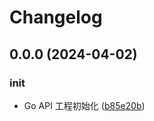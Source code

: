# Changelog

## 0.0.0 (2024-04-02)


### init

* Go API 工程初始化 ([b85e20b](https://github.com/thelastcookies/API-BASE/commit/b85e20b217796e52216a4061d01062d6349639d6))
